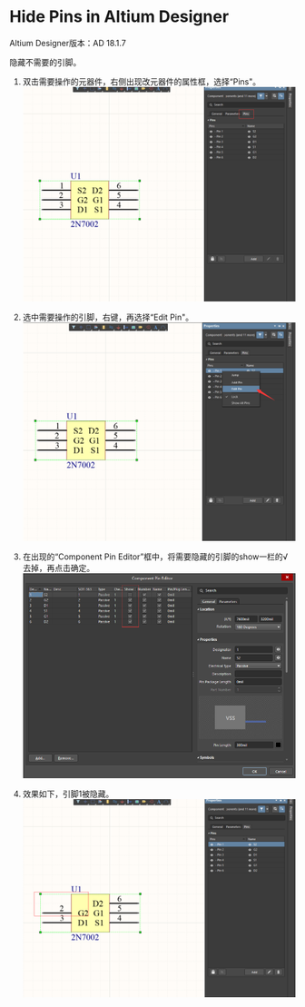 # Hide Pins in Altium Designer

Altium Designer版本：AD 18.1.7

隐藏不需要的引脚。  

1. 双击需要操作的元器件，右侧出现改元器件的属性框，选择“Pins"。  
![properties](https://raw.githubusercontent.com/nostalgia-w/always_forget/master/2019/0325/img/properties.png)

2. 选中需要操作的引脚，右键，再选择“Edit Pin"。  
![Edit_Pin](https://raw.githubusercontent.com/nostalgia-w/always_forget/master/2019/0325/img/Edit_Pin.png)

3. 在出现的“Component Pin Editor”框中，将需要隐藏的引脚的show一栏的√去掉，再点击确定。  
![Component_Pin_Editor](https://raw.githubusercontent.com/nostalgia-w/always_forget/master/2019/0325/img/Component_Pin_Editor.png)

4. 效果如下，引脚1被隐藏。  
![over](https://raw.githubusercontent.com/nostalgia-w/always_forget/master/2019/0325/img/over.png)